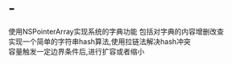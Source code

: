# -
使用NSPointerArray实现系统的字典功能
      包括对字典的内容增删改查   
      实现一个简单的字符串hash算法,使用拉链法解决hash冲突   
      容量触发一定边界条件后,进行扩容或者缩小   
